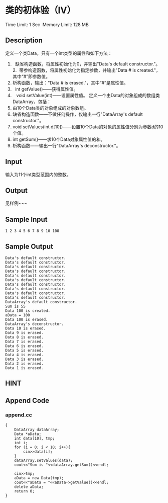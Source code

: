 # 类的初体验（IV）
Time Limit: 1 Sec  Memory Limit: 128 MB


## Description
定义一个类Data，只有一个int类型的属性和如下方法：
1.   缺省构造函数，将属性初始化为0，并输出"Data's default constructor."。
2.  带参构造函数，将属性初始化为指定参数，并输出"Data # is created."，其中“#”即参数值。
3. 析构函数，输出："Data # is erased."，其中“#”是属性值。
4.   int getValue()——获得属性值。
5.    void setValue(int)——设置属性值。
定义一个由Data的对象组成的数组类DataArray，包括：
1. 由10个Data类的对象组成的对象数组。
2. 缺省构造函数——不做任何操作，仅输出一行"DataArray's default constructor."。
3. void setValues(int d[10])——设置10个Data的对象的属性值分别为参数d的10个值。
4. int getSum()——求10个Data对象属性值的和。
5. 析构函数——输出一行"DataArray's deconstructor."。

## Input
输入为11个int类型范围内的整数。

## Output
见样例~~~

## Sample Input
```
1 2 3 4 5 6 7 8 9 10 100

```
## Sample Output
```
Data's default constructor.
Data's default constructor.
Data's default constructor.
Data's default constructor.
Data's default constructor.
Data's default constructor.
Data's default constructor.
Data's default constructor.
Data's default constructor.
Data's default constructor.
DataArray's default constructor.
Sum is 55
Data 100 is created.
aData = 100
Data 100 is erased.
DataArray's deconstructor.
Data 10 is erased.
Data 9 is erased.
Data 8 is erased.
Data 7 is erased.
Data 6 is erased.
Data 5 is erased.
Data 4 is erased.
Data 3 is erased.
Data 2 is erased.
Data 1 is erased.

```

## HINT


## Append Code
### append.cc
```cppint main()
{
    DataArray dataArray;
    Data *aData;
    int data[10], tmp;
    int i;
    for (i = 0; i < 10; i++){
        cin>>data[i];
    }
    dataArray.setValues(data);
    cout<<"Sum is "<<dataArray.getSum()<<endl;

    cin>>tmp;
    aData = new Data(tmp);
    cout<<"aData = "<<aData->getValue()<<endl;
    delete aData;
    return 0;
}

```
